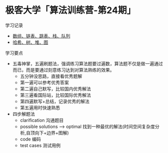 # 极客大学「算法训练营-第24期」



学习记录
- [数组、链表、跳表、栈、队列](https://github.com/xiaoboji/algorithm024/tree/main/Week_01)
- [哈希、树、堆、图](https://github.com/xiaoboji/algorithm024/tree/main/Week_02)

学习要点
- 五毒神掌，五遍刷题法，强调练习算法题要过遍数，算法题不仅是做一遍通过而已，而是要通过刻意练习达到对算法熟练的效果。
    * 五分钟没思路，直接看优秀题解
    * 第一遍可以参考优秀答案
    * 第二遍自己默写，比较国内优秀解法
    * 第三遍看国际站，比较国际优秀解法
    * 第四遍默写+总结，记录优秀的解法
    * 第五遍用时快速熟悉
- 四步解题法
    * clarification 沟通题目
    * possible solutions --> optimal 找到一种最优的解法(时间空间复杂度分析,自顶向下+边界+图解)
    * code 编码
    * test cases 测试用例
